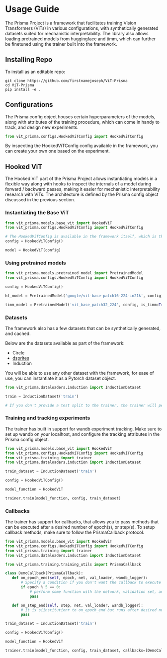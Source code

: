 # Usage Guide

The Prisma Project is a framework that facilitates training Vision Transformers (ViTs) in various configurations, with synthetically generated datasets suited for mechanistic interpretability. The library also allows loading pretrained models from huggingface and timm, which can further be finetuned using the trainer built into the framework.

## Installing Repo

To install as an editable repo:

```
git clone https://github.com/firstnamejoseph/ViT-Prisma
cd ViT-Prisma
pip install -e .
```

## Configurations 

The Prisma config object houses certain hyperparameters of the models, along with attributes of the training procedure, which can come in handy to track, and design new experiments. 

```python
from vit_prisma.configs.HookedViTConfig import HookedViTConfig
```
By inspecting the HookedViTConfig config available in the framework, you can create your own one based on the experiment.

## Hooked ViT

The Hooked ViT part of the Prisma Project allows instantiating models in a flexible way along with hooks to inspect the internals of a model during forward / backward passes, making it easier for mechanistic interpretability research with ViTs. The architecture is defined by the Prisma config object discussed in the previous section.

### Instantiating the Base ViT 

```python
from vit_prisma.models.base_vit import HookedViT
from vit_prisma.configs.HookedViTConfig import HookedViTConfig

# The HookedViTConfig is available in the framework itself, which is the base setup for any experiment, one can customize it as per the requirements of an experiment.
config = HookedViTConfig()

model = HookedViT(config)
```

### Using pretrained models

```python
from vit_prisma.models.pretrained_model import PretrainedModel
from vit_prisma.configs.HookedViTConfig import HookedViTConfig

config = HookedViTConfig()

hf_model = PretrainedModel('google/vit-base-patch16-224-in21k', config)

timm_model = PretrainedModel('vit_base_patch32_224', config, is_timm=True)
```

### Datasets

The framework also has a few datasets that can be synthetically generated, and cached. 

Below are the datasets available as part of the framework: 
 - Circle
 - [dsprites](https://github.com/google-deepmind/dsprites-dataset)
 - Induction

You will be able to use any other dataset with the framework, for ease of use, you can instantiate it as a Pytorch dataset object.

 ```python
 from vit_prisma.dataloaders.induction import InductionDataset

 train = InductionDataset('train')

 # If you don't provide a test split to the trainer, the trainer will perform the train/test split for you.
 ```

 ### Training and tracking experiments

 The trainer has built in support for wandb experiment tracking. Make sure to set up wandb on your localhost, and configure the tracking attributes in the Prisma config object.

 ```python
 from vit_prisma.models.base_vit import HookedViT
 from vit_prisma.configs.HookedViTConfig import HookedViTConfig
 from vit_prisma.training import trainer
 from vit_prisma.dataloaders.induction import InductionDataset

 train_dataset = InductionDataset('train')

 config = HookedViTConfig()

 model_function = HookedViT

 trainer.train(model_function, config, train_dataset)
 ```

 ### Callbacks

The trainer has support for callbacks, that allows you to pass methods that can be executed after a desired number of epoch(s), or step(s). To setup callback methods, make sure to follow the PrismaCallback protocol.

 ```python
 from vit_prisma.models.base_vit import HookedViT
 from vit_prisma.configs.HookedViTConfig import HookedViTConfig
 from vit_prisma.training import trainer
 from vit_prisma.dataloaders.induction import InductionDataset

 from vit_prisma.training.training_utils import PrismaCallback

 class DemoCallback(PrismaCallback):
    def on_epoch_end(self, epoch, net, val_loader, wandb_logger):
        # Specify a condition if you don't want the callback to execute after each epoch
        if epoch % 5 == 0: 
            # perform some function with the network, validation set, and log it if required.
            pass

    def on_step_end(self, step, net, val_loader, wandb_logger):
        # It is siinstitutionr to on_epoch_end but runs after desired number of steps instead of epochs
        pass

 train_dataset = InductionDataset('train')

 config = HookedViTConfig()

 model_function = HookedViT

 trainer.train(model_function, config, train_dataset, callbacks=[DemoCallback()])
 ```


